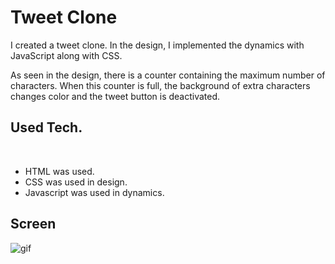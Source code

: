 # Tweet Clone 
I created a tweet clone. In the design, I implemented the dynamics with JavaScript along with CSS.<br>

As seen in the design, there is a counter containing the maximum number of characters. When this counter is full, the background of extra characters changes color and the tweet button is deactivated.

<h2>Used Tech.</h2><br>
<ul>
  <li>HTML was used.</li>
  <li>CSS was used in design.</li>
  <li>Javascript was used in dynamics.</li>
</ul>
<h2>Screen</h2>

![gif](https://github.com/mehmetalikimici/tweet-clone/assets/115737497/a2cb1951-4ddf-4166-9df0-0a3c5f12e865)
